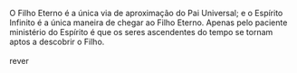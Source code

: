 ﻿O Filho Eterno é a única via de aproximação do Pai Universal; e o Espírito Infinito é a única maneira de chegar ao Filho Eterno. Apenas pelo paciente ministério do Espírito é que os seres ascendentes do tempo se tornam aptos a descobrir o Filho.<BR><BR>rever